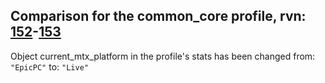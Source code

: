 ## Comparison for the common_core profile, rvn: [152](https://github.com/PRO100KatYT/FortniteProfileRevisions/tree/main/profiles/common_core/152%20common_core.json)-[153](https://github.com/PRO100KatYT/FortniteProfileRevisions/tree/main/profiles/common_core/153%20common_core.json)

Object current_mtx_platform in the profile's stats has been changed from: `"EpicPC"` to: `"Live"`
<br><br>
